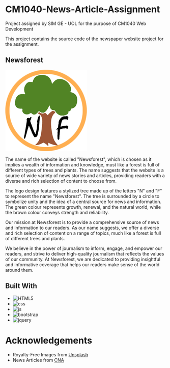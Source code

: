 # CM1040-News-Article-Assignment
Project assigned by SIM GE - UOL for the purpose of CM1040 Web Development

This project contains the source code of the newspaper website project for the assignment. 

## Newsforest
<img src="./images/Newsforest-Logo.png" style="width: 256px">

The name of the website is called "Newsforest", which is chosen as it implies a wealth of information and knowledge, must like a forest is full of different types of trees and plants. The name suggests that the website is a source of wide variety of news stories and articles, providing readers with a diverse and rich selection of content to choose from. 

The logo design features a stylized tree made up of the letters "N" and "F" to represent the name "Newsforest". The tree is surrounded by a circle to symbolize unity and the idea of a central source for news and information. The green colour represents growth, renewal, and the natural world, while the brown colour conveys strength and reliability.

Our mission at Newsforest is to provide a comprehensive source of news and information to our readers. As our name suggests, we offer a diverse and rich selection of content on a range of topics, much like a forest is full of different trees and plants. 

We believe in the power of journalism to inform, engage, and empower our readers, and strive to deliver high-quality journalism that reflects the values of our community. At Newsforest, we are dedicated to providing insightful and informative coverage that helps our readers make sense of the world around them.

## Built With
* ![HTML5](https://img.shields.io/badge/HTML5-E34F26?style=for-the-badge&logo=html5&logoColor=white)
* ![css](https://img.shields.io/badge/CSS-239120?&style=for-the-badge&logo=css3&logoColor=white)
* ![js](https://img.shields.io/badge/JavaScript-F7DF1E?style=for-the-badge&logo=javascript&logoColor=black)
* ![bootstrap](https://img.shields.io/badge/Bootstrap-563D7C?style=for-the-badge&logo=bootstrap&logoColor=white)
* ![jquery](https://img.shields.io/badge/jQuery-0769AD?style=for-the-badge&logo=jquery&logoColor=white)

# Acknowledgements
* Royalty-Free Images from [Unsplash](https://unsplash.com/)
* News Articles from [CNA](https://www.channelnewsasia.com/)